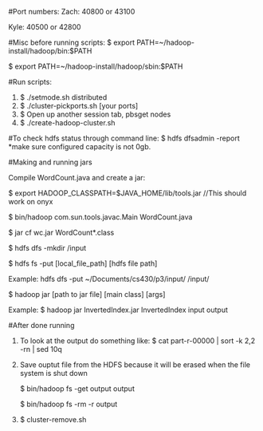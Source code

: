 #Port numbers:
Zach: 40800 or 43100

Kyle: 40500 or 42800

#Misc before running scripts:
  $ export PATH=~/hadoop-install/hadoop/bin:$PATH
  
  $ export PATH=~/hadoop-install/hadoop/sbin:$PATH
  
#Run scripts:
  1. $ ./setmode.sh distributed
  2. $ ./cluster-pickports.sh [your ports]
  3. $ Open up another session tab, pbsget nodes
  4. $ ./create-hadoop-cluster.sh

#To check hdfs status through command line:
  $ hdfs dfsadmin -report *make sure configured capacity is not 0gb.
  
#Making and running jars

  Compile WordCount.java and create a jar:

  $ export HADOOP_CLASSPATH=$JAVA_HOME/lib/tools.jar  //This should work on onyx

  $ bin/hadoop com.sun.tools.javac.Main WordCount.java  

  $ jar cf wc.jar WordCount*.class
  
  $ hdfs dfs -mkdir /input
  
  $ hdfs fs -put [local_file_path] [hdfs file path]
  
  Example: hdfs dfs -put ~/Documents/cs430/p3/input/ /input/
  
  $ hadoop jar [path to jar file] [main class] [args]
  
  Example: $ hadoop jar InvertedIndex.jar InvertedIndex input output
  
#After done running 
  1. To look at the output do something like: $ cat part-r-00000 | sort -k 2,2 -rn | sed 10q
 
  2. Save ouptut file from the HDFS because it will be erased when the file system is shut down
  
        $ bin/hadoop fs -get output output
        
        $ bin/hadoop fs -rm -r output
  3. $ cluster-remove.sh
  
